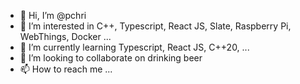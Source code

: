 - 👋 Hi, I’m @pchri
- 👀 I’m interested in C++, Typescript, React JS, Slate, Raspberry Pi, WebThings, Docker ...
- 🌱 I’m currently learning Typescript, React JS, C++20, ...
- 💞️ I’m looking to collaborate on drinking beer
- 📫 How to reach me ...

<!---
pchri/pchri is a ✨ special ✨ repository because its `README.md` (this file) appears on your GitHub profile.
You can click the Preview link to take a look at your changes.
--->

